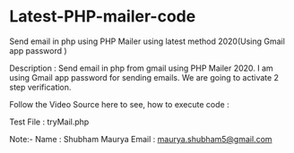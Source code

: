 # Latest-PHP-mailer-code
Send email in php using PHP Mailer using latest method 2020(Using Gmail app password )

Description : Send email in php from gmail using PHP Mailer 2020. I am using Gmail app password for sending emails. We are going to activate 2 step verification. 

Follow the Video Source here to see, how to execute code : 

Test File : tryMail.php

Note:-
Name : Shubham Maurya
Email : maurya.shubham5@gmail.com
